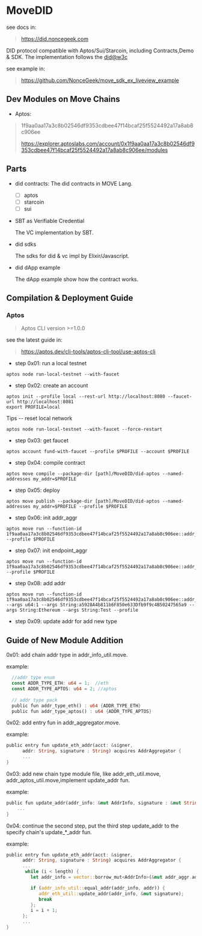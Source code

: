 # MoveDID
see docs in:

> https://did.noncegeek.com

DID protocol compatible with Aptos/Sui/Starcoin, including Contracts,Demo & SDK.
The implementation follows the [did@w3c](https://www.w3.org/TR/did-core/)

see example in:

> https://github.com/NonceGeek/move_sdk_ex_liveview_example

## Dev Modules on Move Chains

* Aptos:

> 1f9aa0aa17a3c8b02546df9353cdbee47f14bcaf25f5524492a17a8ab8c906ee
> 
> https://explorer.aptoslabs.com/account/0x1f9aa0aa17a3c8b02546df9353cdbee47f14bcaf25f5524492a17a8ab8c906ee/modules

## Parts

* did contracts:
  The did contracts in MOVE Lang.

  * [ ] aptos
  * [ ] starcoin
  * [ ] sui

* SBT as Verifiable Credential

  The VC implementation by SBT.

* did sdks

  The sdks for did & vc impl by Elixir/Javascript.
  
* did dApp example
  
  The dApp example show how the contract works.

## Compilation & Deployment Guide

### Aptos

> Aptos CLI version >=1.0.0

see the latest guide in:

> https://aptos.dev/cli-tools/aptos-cli-tool/use-aptos-cli

* step 0x01: run a local testnet

```
aptos node run-local-testnet --with-faucet
```

* step 0x02: create an account

```
aptos init --profile local --rest-url http://localhost:8080 --faucet-url http://localhost:8081
export PROFILE=local
```

Tips -- reset local network

```
aptos node run-local-testnet --with-faucet --force-restart
```

* step 0x03: get faucet

```
aptos account fund-with-faucet --profile $PROFILE --account $PROFILE
```

* step 0x04: compile contract

```
aptos move compile --package-dir [path]/MoveDID/did-aptos --named-addresses my_addr=$PROFILE
```

* step 0x05: deploy

```
aptos move publish --package-dir [path]/MoveDID/did-aptos --named-addresses my_addr=$PROFILE --profile $PROFILE
```

* step 0x06: init addr_aggr

```
aptos move run --function-id 1f9aa0aa17a3c8b02546df9353cdbee47f14bcaf25f5524492a17a8ab8c906ee::addr_aggregator::create_addr_aggregator --profile $PROFILE
```

* step 0x07: init endpoint_aggr

```
aptos move run --function-id 1f9aa0aa17a3c8b02546df9353cdbee47f14bcaf25f5524492a17a8ab8c906ee::addr_aggregator::create_endpoint_aggregator --profile $PROFILE
```

* step 0x08: add addr

```
aptos move run --function-id 1f9aa0aa17a3c8b02546df9353cdbee47f14bcaf25f5524492a17a8ab8c906ee::addr_aggregator::add_addr --args u64:1 --args String:a5928A4b811b6F850e633Dfb9f9c4B50247565a9 --args String:Ethereum --args String:Test --profile
```
* step 0x09: update addr for add new type 

## Guide of New Module Addition

0x01: add chain addr type in addr_info_util.move.

example: 

```Rust
  //addr type enum
  const ADDR_TYPE_ETH: u64 = 1;  //eth
  const ADDR_TYPE_APTOS: u64 = 2; //aptos
  
  // addr type pack
  public fun addr_type_eth() : u64 {ADDR_TYPE_ETH}
  public fun addr_type_aptos() : u64 {ADDR_TYPE_APTOS}
```

0x02: add entry fun in addr_aggregator.move.

example:

```Rust
public entry fun update_eth_addr(acct: &signer,
      addr: String, signature : String) acquires AddrAggregator {
      ...
}  
```

0x03: add new chain type module file, like addr_eth_util.move, addr_aptos_util.move,implement update_addr fun.

example: 

```Rust
public fun update_addr(addr_info: &mut AddrInfo, signature : &mut String) {
    ...
}
```

0x04: continue the second step, put the third step update_addr to the specify chain's update_*_addr fun.

example: 
```Rust
public entry fun update_eth_addr(acct: &signer,
      addr: String, signature : String) acquires AddrAggregator {
      ...
       while (i < length) {
         let addr_info = vector::borrow_mut<AddrInfo>(&mut addr_aggr.addr_infos, i);

         if (addr_info_util::equal_addr(addr_info, addr)) {
            addr_eth_util::update_addr(addr_info, &mut signature);
            break
         };
         i = i + 1;
      };
      ...
}  
```
